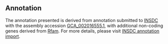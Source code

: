 

Annotation
----------

The annotation presented is derived from annotation submitted to
[INSDC](http://www.insdc.org) with the assembly accession
[GCA\_002016555.1](http://www.ebi.ac.uk/ena/data/view/GCA_002016555.1),
with additional non-coding genes derived from
[Rfam](http://rfam.xfam.org/). For more details, please visit [INSDC
annotation
import](http://ensemblgenomes.org/info/data/insdc_annotation).
